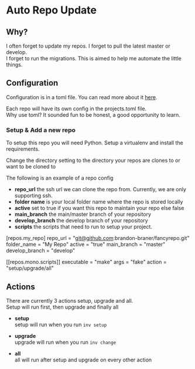 # Auto Repo Update

## Why?

I often forget to update my repos. I forget to pull the latest master or develop.  
I forget to run the migrations. This is aimed to help me automate the little things.

## Configuration

Configuration is in a toml file. You can read more about it [here](https://github.com/toml-lang/toml).  

Each repo will have its own config in the projects.toml file.  
Why use toml? It sounded fun to be honest, a good opportunity to learn.


### Setup & Add a new repo

To setup this repo you will need Python. Setup a virtualenv and install the requirements.  

Change the directory setting to the directory your repos are clones to or want to be cloned to

The following is an example of a repo config

* **repo_url** the ssh url we can clone the repo from. Currently, we are only supporting ssh. 
* **folder name** is your local folder name where the repo is stored locally
* **active** set to true if you want this repo to maintain your repo else false
* **main_branch** the main/master branch of your repository
* **develop_branch** the develop branch of your repository
* **scripts** the scripts that need to run to setup your project. 

[repos.my_repo]
repo_url = "git@github.com:brandon-braner/fancyrepo.git"
folder_name = "My Repo"
active = "true"
main_branch = "master"
develop_branch = "develop"

[[repos.mono.scripts]]
executable = "make"
args = "fake"
action = "setup/upgrade/all"


## Actions

There are currently 3 actions setup, upgrade and all.  
Setup will run first, then upgrade and finally all

* **setup**  
setup will run when you run `inv setup`

* **upgrade**  
upgrade will run when you run `inv change`
  
* **all**  
all will run after setup and upgrade on every other action